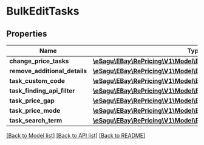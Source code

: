 # BulkEditTasks

## Properties
Name | Type | Description | Notes
------------ | ------------- | ------------- | -------------
**change_price_tasks** | [**\eSagu\EBay\RePricing\V1\Model\BulkTaskPriceSettings[]**](BulkTaskPriceSettings.md) |  | [optional] 
**remove_additional_details** | [**\eSagu\EBay\RePricing\V1\Model\BulkTaskRemoveAdditionalDetails**](BulkTaskRemoveAdditionalDetails.md) |  | [optional] 
**task_custom_code** | [**\eSagu\EBay\RePricing\V1\Model\BulkTaskCustomCode**](BulkTaskCustomCode.md) |  | [optional] 
**task_finding_api_filter** | [**\eSagu\EBay\RePricing\V1\Model\BulkTaskFindingAPIFilter**](BulkTaskFindingAPIFilter.md) |  | [optional] 
**task_price_gap** | [**\eSagu\EBay\RePricing\V1\Model\BulkTaskPriceGap**](BulkTaskPriceGap.md) |  | [optional] 
**task_price_mode** | [**\eSagu\EBay\RePricing\V1\Model\BulkTaskPriceMode**](BulkTaskPriceMode.md) |  | [optional] 
**task_search_term** | [**\eSagu\EBay\RePricing\V1\Model\BulkTaskSearchTerm**](BulkTaskSearchTerm.md) |  | [optional] 

[[Back to Model list]](../README.md#documentation-for-models) [[Back to API list]](../README.md#documentation-for-api-endpoints) [[Back to README]](../README.md)


